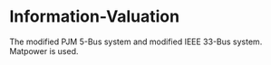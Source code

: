 # Information-Valuation
The modified PJM 5-Bus system and modified IEEE 33-Bus system. Matpower is used.
